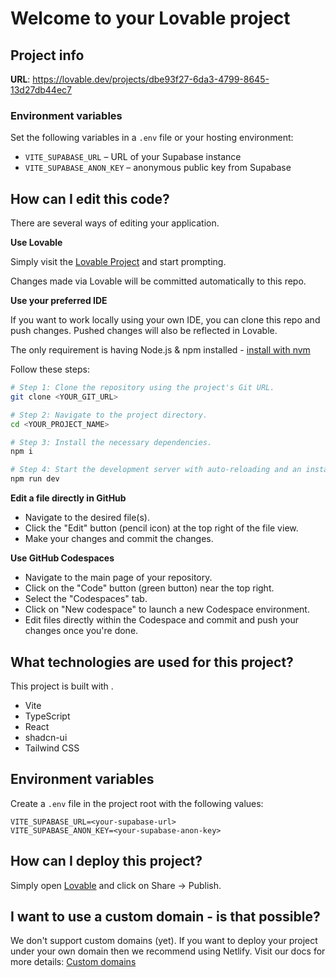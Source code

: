 # Welcome to your Lovable project

## Project info

**URL**: https://lovable.dev/projects/dbe93f27-6da3-4799-8645-13d27db44ec7

### Environment variables

Set the following variables in a `.env` file or your hosting environment:

- `VITE_SUPABASE_URL` – URL of your Supabase instance
- `VITE_SUPABASE_ANON_KEY` – anonymous public key from Supabase

## How can I edit this code?

There are several ways of editing your application.

**Use Lovable**

Simply visit the [Lovable Project](https://lovable.dev/projects/dbe93f27-6da3-4799-8645-13d27db44ec7) and start prompting.

Changes made via Lovable will be committed automatically to this repo.

**Use your preferred IDE**

If you want to work locally using your own IDE, you can clone this repo and push changes. Pushed changes will also be reflected in Lovable.

The only requirement is having Node.js & npm installed - [install with nvm](https://github.com/nvm-sh/nvm#installing-and-updating)

Follow these steps:

```sh
# Step 1: Clone the repository using the project's Git URL.
git clone <YOUR_GIT_URL>

# Step 2: Navigate to the project directory.
cd <YOUR_PROJECT_NAME>

# Step 3: Install the necessary dependencies.
npm i

# Step 4: Start the development server with auto-reloading and an instant preview.
npm run dev
```

**Edit a file directly in GitHub**

- Navigate to the desired file(s).
- Click the "Edit" button (pencil icon) at the top right of the file view.
- Make your changes and commit the changes.

**Use GitHub Codespaces**

- Navigate to the main page of your repository.
- Click on the "Code" button (green button) near the top right.
- Select the "Codespaces" tab.
- Click on "New codespace" to launch a new Codespace environment.
- Edit files directly within the Codespace and commit and push your changes once you're done.

## What technologies are used for this project?

This project is built with .

- Vite
- TypeScript
- React
- shadcn-ui
- Tailwind CSS

## Environment variables

Create a `.env` file in the project root with the following values:

```env
VITE_SUPABASE_URL=<your-supabase-url>
VITE_SUPABASE_ANON_KEY=<your-supabase-anon-key>
```

## How can I deploy this project?

Simply open [Lovable](https://lovable.dev/projects/dbe93f27-6da3-4799-8645-13d27db44ec7) and click on Share -> Publish.

## I want to use a custom domain - is that possible?

We don't support custom domains (yet). If you want to deploy your project under your own domain then we recommend using Netlify. Visit our docs for more details: [Custom domains](https://docs.lovable.dev/tips-tricks/custom-domain/)
